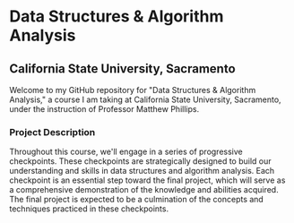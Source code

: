 # Data Structures & Algorithm Analysis
## California State University, Sacramento

Welcome to my GitHub repository for "Data Structures & Algorithm Analysis," a course I am taking at California State University, Sacramento, under the instruction of Professor Matthew Phillips.

### Project Description
Throughout this course, we'll engage in a series of progressive checkpoints. These checkpoints are strategically designed to build our understanding and skills in data structures and algorithm analysis. Each checkpoint is an essential step toward the final project, which will serve as a comprehensive demonstration of the knowledge and abilities acquired. The final project is expected to be a culmination of the concepts and techniques practiced in these checkpoints.
